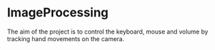 # ImageProcessing
The aim of the project is to control the keyboard, mouse and volume by tracking hand movements on the camera.
